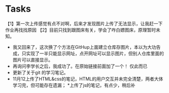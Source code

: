 # Tasks

【1】第一次上传感觉有点不对啊，后来才发现图片上传了无法显示，让我赶一下作业再找找原因
【2】目前只找到跟图床有关，学会了咋白嫖图床，原理暂时未知。
*  我又回来了，这次换了个方法在GitHup上面建立仓库存图片，本以为大功告成，只实现了一半只能显示网址，点开网址可以显示图片，但别人仓库里面的图片可以直接显示。
* 再询问李学长之后，我成功了。在原始链接前面加了一个！     仅此而已
 * 更新了关于git 的学习笔记。
* 11月12上传了HTML&css的笔记，HTML的用户交互并未完全清楚，两者大体学习完，但可能存在遗漏；
*上传了js的笔记，有点少，稍后补
